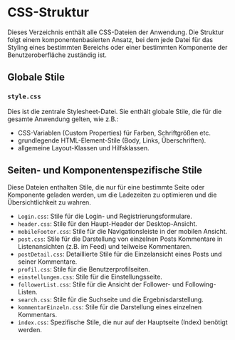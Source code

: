 # CSS-Struktur

Dieses Verzeichnis enthält alle CSS-Dateien der Anwendung. Die Struktur folgt einem komponentenbasierten Ansatz, bei dem jede Datei für das Styling eines bestimmten Bereichs oder einer bestimmten Komponente der Benutzeroberfläche zuständig ist.

## Globale Stile

### `style.css`
Dies ist die zentrale Stylesheet-Datei. Sie enthält globale Stile, die für die gesamte Anwendung gelten, wie z.B.:
- CSS-Variablen (Custom Properties) für Farben, Schriftgrößen etc.
- grundlegende HTML-Element-Stile (Body, Links, Überschriften).
- allgemeine Layout-Klassen und Hilfsklassen.

## Seiten- und Komponentenspezifische Stile

Diese Dateien enthalten Stile, die nur für eine bestimmte Seite oder Komponente geladen werden, um die Ladezeiten zu optimieren und die Übersichtlichkeit zu wahren.

- `Login.css`: Stile für die Login- und Registrierungsformulare.
- `header.css`: Stile für den Haupt-Header der Desktop-Ansicht.
- `mobileFooter.css`: Stile für die Navigationsleiste in der mobilen Ansicht.
- `post.css`: Stile für die Darstellung von einzelnen Posts Kommentare in Listenansichten (z.B. im Feed) und teilweise Kommentaren.
- `postDetail.css`: Detaillierte Stile für die Einzelansicht eines Posts und seiner Kommentare.
- `profil.css`: Stile für die Benutzerprofilseiten.
- `einstellungen.css`: Stile für die Einstellungsseite.
- `followerList.css`: Stile für die Ansicht der Follower- und Following-Listen.
- `search.css`: Stile für die Suchseite und die Ergebnisdarstellung.
- `kommentarEinzeln.css`: Stile für die Darstellung eines einzelnen Kommentars.
- `index.css`: Spezifische Stile, die nur auf der Hauptseite (Index) benötigt werden. 